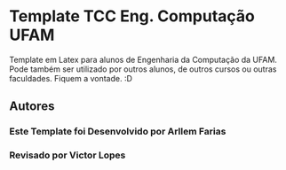 # Template TCC Eng. Computação UFAM


Template em Latex para alunos de Engenharia da Computação da UFAM. Pode também ser utilizado por outros alunos, de outros cursos ou outras faculdades. Fiquem a vontade. :D

## Autores

### Este Template foi Desenvolvido por Arllem Farias
### Revisado por Victor Lopes

